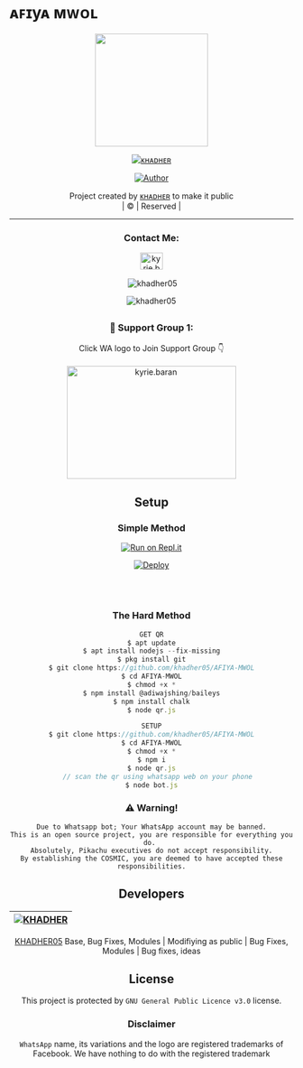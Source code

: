 # ᴀꜰɪyᴀ ᴍᴡᴏʟ
<div align="center">
        <img border-radius: 15px src="https://www.linkpicture.com/q/20220327_102035.jpg" width="200" height="200"/>
</p>



 </a>
</p>
<div align="center">
 <p align="center">
<a href="#"><img title="ᴋʜᴀᴅʜᴇʀ" src="https://img.shields.io/badge/ᴋʜᴀᴅʜᴇʀ-red?colorA=%23ff0000&colorB=%23017e40&style=for-the-badge"></a>
</p>
  <p align="center">
<a href="https://github.com/khadher05"><img title="Author" src="https://img.shields.io/badge/Author-KHADHER-/afiya?color=blue&style=for-the-badge&logo=whatsapp"></a>
</p>
</div>
<p align="center">
Project created by <a href="https://github.com/khadher05">ᴋʜᴀᴅʜᴇʀ</a> to make it public
    <br>
       | © |
        Reserved |
    <br> 
</p>

----

<h3 align="center">Contact Me:</h3>
<p align="center">
<a href="https://instagram.com/__khadher__?utm_medium=copy_link" target="blank"><img align="center" src="https://cdn.jsdelivr.net/npm/simple-icons@3.0.1/icons/instagram.svg" alt="kyrie.baran" height="30" width="40" /></a>
</p>
  

<p align="center">

<p>&nbsp;<img align="center" src="https://github-readme-stats.vercel.app/api?username=khadher05&show_icons=true&theme=dark&locale=en" alt="khadher05" /></p>

<p><img align="center" src="https://github-readme-streak-stats.herokuapp.com/?user=khadher05&theme=dark" alt="khadher05" /></p>
</p>


##
  <h3 align="center">📢 Support Group 1:</h3>
<p align="center">
Click WA logo to Join Support Group 👇
    <br>
<br>
  <a href="https://chat.whatsapp.com/FhPPp43dYlNLi499ZJuq5X" target="blank"><img align="center" src="https://www.linkpicture.com/q/image-removebg-preview-9_2.png" alt="kyrie.baran" height="200" width="300" /></a>
</p>
   
## Setup
<div align="center">

  ### Simple Method
  
[![Run on Repl.it](https://repl.it/badge/github/quiec/whatsAlfa)](https://replit.com/@Khadher05/AFIYA-MWOL)

[![Deploy](https://www.linkpicture.com/q/heroku.jpg)](https://heroku.com/deploy?template=https://github.com/khadher05/AFIYA-MWOL)
     </div>
<br>
<br >
 
 
            
### The Hard Method
```js
GET QR
$ apt update
$ apt install nodejs --fix-missing
$ pkg install git
$ git clone https://github.com/khadher05/AFIYA-MWOL
$ cd AFIYA-MWOL
$ chmod +x *
$ npm install @adiwajshing/baileys
$ npm install chalk
$ node qr.js
```
      
```js
SETUP
$ git clone https://github.com/khadher05/AFIYA-MWOL
$ cd AFIYA-MWOL
$ chmod +x *
$ npm i
$ node qr.js
   // scan the qr using whatsapp web on your phone
$ node bot.js
```


### ⚠️ Warning! 
```
Due to Whatsapp bot; Your WhatsApp account may be banned.
This is an open source project, you are responsible for everything you do. 
Absolutely, Pikachu executives do not accept responsibility.
By establishing the COSMIC, you are deemed to have accepted these responsibilities.
```

## Developers
  <div align="center">
    
  [![KHADHER](https://github.com/khadher05.png?size=100)](https://github.com/khadher05) | 
----|
[KHADHER05](https://github.com/khadher05)
Base, Bug Fixes, Modules | Modifiying as public | Bug Fixes, Modules | Bug fixes, ideas
  </div>


## License
This project is protected by `GNU General Public Licence v3.0` license.

### Disclaimer
`WhatsApp` name, its variations and the logo are registered trademarks of Facebook. We have nothing to do with the registered trademark
 


